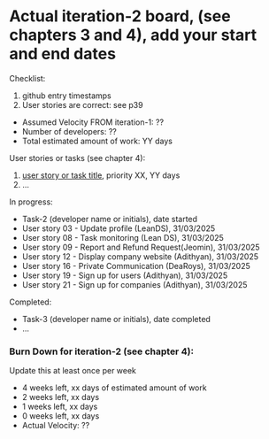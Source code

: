 # Actual iteration-2 board, (see chapters 3 and 4), add your start and end dates 

Checklist: 
1. github entry timestamps
2. User stories are correct: see p39

* Assumed Velocity FROM iteration-1: ?? 
* Number of developers: ??
* Total estimated amount of work: YY days

User stories or tasks (see chapter 4):
1. [user story or task title](./user_stories/user_story_01_title.md), priority XX, YY days 
2. ...

In progress:
* Task-2 (developer name or initials), date started
* User story 03 - Update profile (LeanDS), 31/03/2025
* User story 08 - Task monitoring (Lean DS), 31/03/2025
* User story 09 - Report and Refund Request(Jeomin), 31/03/2025
* User story 12 - Display company website (Adithyan), 31/03/2025
* User story 16 - Private Communication (DeaRoys), 31/03/2025
* User story 19 - Sign up for users (Adithyan), 31/03/2025
* User story 21 - Sign up for companies (Adithyan), 31/03/2025

Completed:
* Task-3 (developer name or initials), date completed
* ...

### Burn Down for iteration-2 (see chapter 4):
Update this at least once per week
* 4 weeks left, xx days of estimated amount of work 
* 2 weeks left, xx days
* 1 weeks left, xx days
* 0 weeks left, xx days
* Actual Velocity: ?? 
